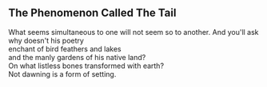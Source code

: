 The Phenomenon Called The Tail
------------------------------
What seems simultaneous to one will not seem so to another. And you'll ask why doesn't his poetry  
enchant of bird feathers and lakes  
and the manly gardens of his native land?  
On what listless bones transformed with earth?  
Not dawning is a form of setting.  
